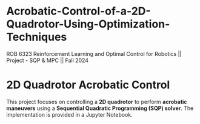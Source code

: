 # Acrobatic-Control-of-a-2D-Quadrotor-Using-Optimization-Techniques
ROB 6323 Reinforcement Learning and Optimal Control for Robotics || Project - SQP &amp; MPC || Fall 2024
# 2D Quadrotor Acrobatic Control

This project focuses on controlling a **2D quadrotor** to perform **acrobatic maneuvers** using a **Sequential Quadratic Programming (SQP) solver**. The implementation is provided in a Jupyter Notebook.



